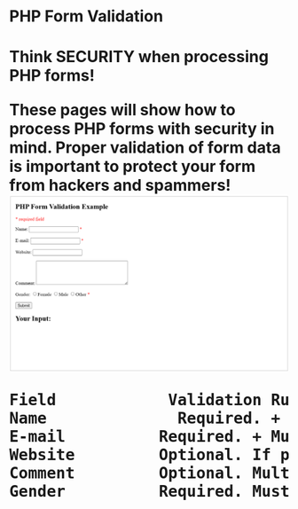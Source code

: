 <H1>PHP Form Validation<H1>

<b>Think SECURITY when processing PHP forms!</b>

These pages will show how to process PHP forms with security in mind. Proper validation of form data is important to protect your form from hackers and spammers!
<img src="form_validation.png" alt="form_validation_photo">
<br>

<pre>
<b>Field         	Validation Rules</b>
Name	          Required. + Must only contain letters and whitespace
E-mail	        Required. + Must contain a valid email address (with @ and .)
Website	        Optional. If present, it must contain a valid URL
Comment	        Optional. Multi-line input field (textarea)
Gender	        Required. Must select one
</pre>

